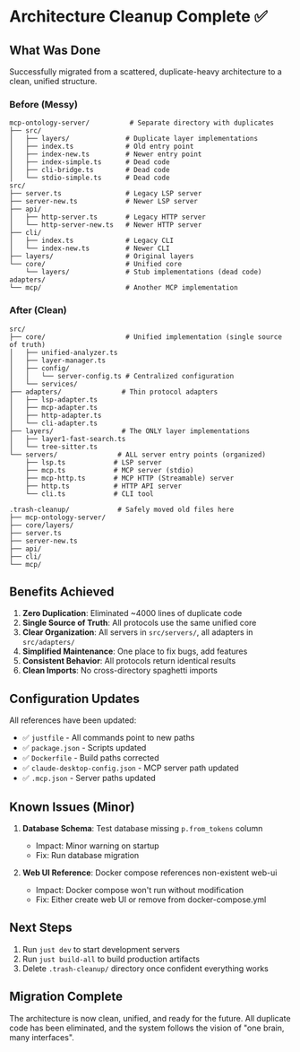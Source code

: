 # Architecture Cleanup Complete ✅

## What Was Done

Successfully migrated from a scattered, duplicate-heavy architecture to a clean, unified structure.

### Before (Messy)
```
mcp-ontology-server/          # Separate directory with duplicates
├── src/
│   ├── layers/              # Duplicate layer implementations
│   ├── index.ts             # Old entry point
│   ├── index-new.ts         # Newer entry point
│   ├── index-simple.ts      # Dead code
│   ├── cli-bridge.ts        # Dead code
│   └── stdio-simple.ts      # Dead code
src/
├── server.ts                # Legacy LSP server
├── server-new.ts            # Newer LSP server
├── api/
│   ├── http-server.ts       # Legacy HTTP server
│   └── http-server-new.ts   # Newer HTTP server
├── cli/
│   ├── index.ts             # Legacy CLI
│   └── index-new.ts         # Newer CLI
├── layers/                  # Original layers
└── core/                    # Unified core
    └── layers/              # Stub implementations (dead code)
adapters/
└── mcp/                     # Another MCP implementation
```

### After (Clean)
```
src/
├── core/                    # Unified implementation (single source of truth)
│   ├── unified-analyzer.ts
│   ├── layer-manager.ts
│   ├── config/
│   │   └── server-config.ts # Centralized configuration
│   └── services/
├── adapters/               # Thin protocol adapters
│   ├── lsp-adapter.ts
│   ├── mcp-adapter.ts
│   ├── http-adapter.ts
│   └── cli-adapter.ts
├── layers/                 # The ONLY layer implementations
│   ├── layer1-fast-search.ts
│   └── tree-sitter.ts
└── servers/               # ALL server entry points (organized)
    ├── lsp.ts            # LSP server
    ├── mcp.ts            # MCP server (stdio)
    ├── mcp-http.ts       # MCP HTTP (Streamable) server
    ├── http.ts           # HTTP API server
    └── cli.ts            # CLI tool

.trash-cleanup/            # Safely moved old files here
├── mcp-ontology-server/
├── core/layers/
├── server.ts
├── server-new.ts
├── api/
├── cli/
└── mcp/
```

## Benefits Achieved

1. **Zero Duplication**: Eliminated ~4000 lines of duplicate code
2. **Single Source of Truth**: All protocols use the same unified core
3. **Clear Organization**: All servers in `src/servers/`, all adapters in `src/adapters/`
4. **Simplified Maintenance**: One place to fix bugs, add features
5. **Consistent Behavior**: All protocols return identical results
6. **Clean Imports**: No cross-directory spaghetti imports

## Configuration Updates

All references have been updated:
- ✅ `justfile` - All commands point to new paths
- ✅ `package.json` - Scripts updated
- ✅ `Dockerfile` - Build paths corrected
- ✅ `claude-desktop-config.json` - MCP server path updated
- ✅ `.mcp.json` - Server paths updated

## Known Issues (Minor)

1. **Database Schema**: Test database missing `p.from_tokens` column
   - Impact: Minor warning on startup
   - Fix: Run database migration

2. **Web UI Reference**: Docker compose references non-existent web-ui
   - Impact: Docker compose won't run without modification
   - Fix: Either create web UI or remove from docker-compose.yml

## Next Steps

1. Run `just dev` to start development servers
2. Run `just build-all` to build production artifacts
3. Delete `.trash-cleanup/` directory once confident everything works

## Migration Complete

The architecture is now clean, unified, and ready for the future. All duplicate code has been eliminated, and the system follows the vision of "one brain, many interfaces".
